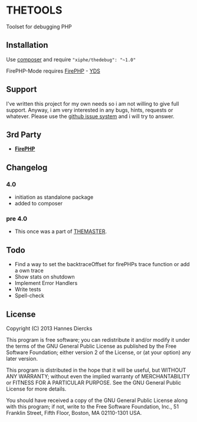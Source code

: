 THETOOLS
========

Toolset for debugging PHP


Installation
------------

Use [composer](http://getcomposer.org/) and require `"xiphe/thedebug": "~1.0"`

FirePHP-Mode requires [FirePHP](http://www.firephp.org/) - [YDS](http://i2.kym-cdn.com/photos/images/original/000/210/119/+_2acc5a8841f8752904d37f90a8014829.png)

Support
-------

I've written this project for my own needs so i am not willing to give
full support. Anyway, i am very interested in any bugs, hints, requests
or whatever. Please use the [github issue system](https://github.com/Xiphe/THEDEBUG/issues)
and i will try to answer.


3rd Party
---------

* **[FirePHP](http://www.firephp.org/)**


Changelog
---------

### 4.0
+ initiation as standalone package
+ added to composer

### pre 4.0
+ This once was a part of [THEMASTER](https://github.com/Xiphe/THEMASTER/).


Todo
----

+ Find a way to set the backtraceOffset for firePHPs trace function or add a own trace
+ Show stats on shutdown
+ Implement Error Handlers
+ Write tests
+ Spell-check


License
-------

Copyright (C) 2013 Hannes Diercks

This program is free software; you can redistribute it and/or modify
it under the terms of the GNU General Public License as published by
the Free Software Foundation; either version 2 of the License, or
(at your option) any later version.

This program is distributed in the hope that it will be useful,
but WITHOUT ANY WARRANTY; without even the implied warranty of
MERCHANTABILITY or FITNESS FOR A PARTICULAR PURPOSE.  See the
GNU General Public License for more details.

You should have received a copy of the GNU General Public License along
with this program; if not, write to the Free Software Foundation, Inc.,
51 Franklin Street, Fifth Floor, Boston, MA 02110-1301 USA.